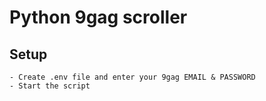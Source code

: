 # Python 9gag scroller

## Setup

    - Create .env file and enter your 9gag EMAIL & PASSWORD
    - Start the script